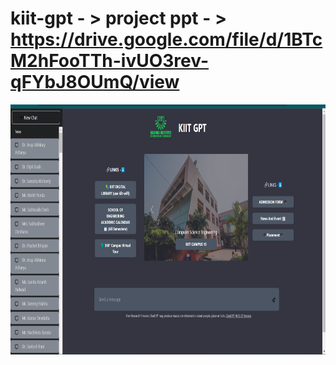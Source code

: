 # kiit-gpt - > project ppt - > https://drive.google.com/file/d/1BTcM2hFooTTh-ivUO3rev-qFYbJ8OUmQ/view
<img src="https://github.com/Nayankumar4986/kiit-gpt/blob/main/kiit%201.png" width="2800" height="400" alt="Image Description">



